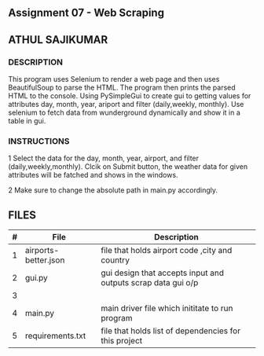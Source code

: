 ## Assignment 07 - Web Scraping
## ATHUL SAJIKUMAR
### DESCRIPTION
This program uses Selenium to render a web page and then uses BeautifulSoup to parse the HTML.
The program then prints the parsed HTML to the console.
Using PySimpleGui to create gui to getting values for attributes day, month, year, ariport and filter (daily,weekly, monthly). Use selenium to fetch data from wunderground dynamically  and show it in a table in gui.

### INSTRUCTIONS
1 Select the data for  the  day, month, year, airport, and filter (daily,weekly,monthly). Clcik on Submit button, the weather data for given attributes will be fatched and shows in the windows.

2 Make sure to change the absolute path in main.py accordingly.


## FILES
|   #   | File            | Description                                        |
| :---: | --------------- | -------------------------------------------------- |
|   1   | airports-better.json        | file that holds airport code ,city and country   |
|   2   | gui.py                 |gui design that accepts input and outputs scrap data gui o/p|
|   3   |                        |
|   4   | main.py      | main driver file which inititate to run program    |
|   5   | requirements.txt      | file that holds list of dependencies for this project   |


